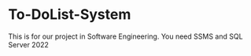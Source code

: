 # To-DoList-System
This is for our project in Software Engineering. You need SSMS and SQL Server 2022
